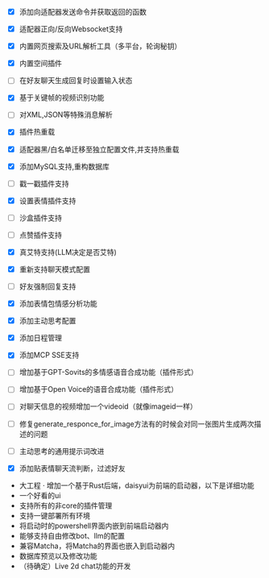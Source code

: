 - [x] 添加向适配器发送命令并获取返回的函数
- [x] 适配器正向/反向Websocket支持
- [x] 内置网页搜索及URL解析工具（多平台，轮询秘钥）
- [x] 内置空间插件
- [ ] 在好友聊天生成回复时设置输入状态
- [x] 基于关键帧的视频识别功能
- [ ] 对XML,JSON等特殊消息解析
- [x] 插件热重载
- [x] 适配器黑/白名单迁移至独立配置文件,并支持热重载
- [x] 添加MySQL支持,重构数据库
- [ ] 戳一戳插件支持
- [x] 设置表情插件支持
- [ ] 沙盒插件支持
- [ ] 点赞插件支持
- [x] 真艾特支持(LLM决定是否艾特)
- [x] 重新支持聊天模式配置
- [ ] 好友强制回复支持
- [x] 添加表情包情感分析功能
- [x] 添加主动思考配置
- [x] 添加日程管理
- [x] 添加MCP SSE支持
- [ ] 增加基于GPT-Sovits的多情感语音合成功能（插件形式）
- [ ] 增加基于Open Voice的语音合成功能（插件形式）
- [ ] 对聊天信息的视频增加一个videoid（就像imageid一样）
- [ ] 修复generate_responce_for_image方法有的时候会对同一张图片生成两次描述的问题
- [ ] 主动思考的通用提示词改进
- [x] 添加贴表情聊天流判断，过滤好友


- 大工程
· 增加一个基于Rust后端，daisyui为前端的启动器，以下是详细功能
- 一个好看的ui
- 支持所有的非core的插件管理
- 支持一键部署所有环境
- 将启动时的powershell界面内嵌到前端启动器内
- 能够支持自由修改bot、llm的配置
- 兼容Matcha，将Matcha的界面也嵌入到启动器内
- 数据库预览以及修改功能
- （待确定）Live 2d chat功能的开发